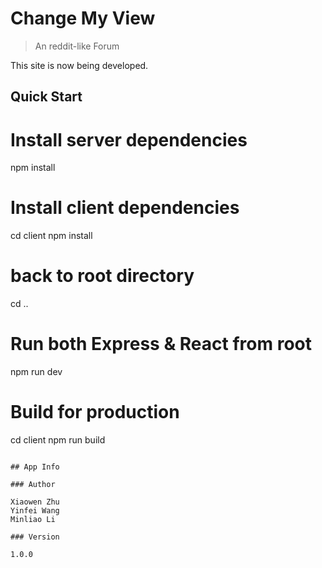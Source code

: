# Change My View

> An reddit-like Forum 

This site is now being developed. 
## Quick Start


# Install server dependencies
npm install

# Install client dependencies
cd client
npm install
# back to root directory
cd ..

# Run both Express & React from root
npm run dev

# Build for production
cd client
npm run build
```

## App Info

### Author

Xiaowen Zhu
Yinfei Wang
Minliao Li

### Version

1.0.0
